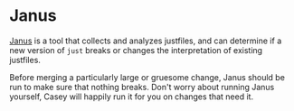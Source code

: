 # Janus

[Janus](https://github.com/casey/janus) is a tool that collects and analyzes justfiles, and can determine if a new version of `just` breaks or changes the interpretation of existing justfiles.

Before merging a particularly large or gruesome change, Janus should be run to make sure that nothing breaks. Don't worry about running Janus yourself, Casey will happily run it for you on changes that need it.